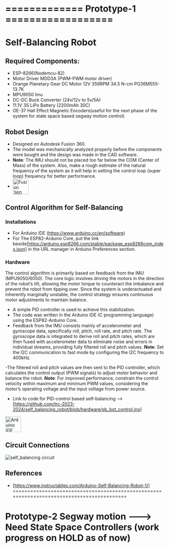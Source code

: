 # ============= Prototype-1 ================== 
# Self-Balancing Robot 
## Required Components:
- ESP-8266(Nodemcu-82)
- Motor Driver MDD3A (PWM-PWM motor driver)
- Orange Planetary Gear DC Motor 12V 359RPM 34.5 N-cm PG36M555-13.7K
- MPU9050 Imu
- DC-DC Buck Converter (24v/12v to 5v/5A)
- 11.1V 3S LiPo Battery (2200mAh 30C)
- OE-37 Hall Effect Magnetic Encoders(useful for the next phase of the system for state space based segway motion control)

## Robot Design
- Designed on Autodesk Fusion 360.
- The model was mechanically analyzed properly before the components were bought and the design was made in the CAD software.
- **Note**: The IMU should not be placed too far below the COM (Center of Mass) of the system. Also, make a rough estimate of the natural frequency of the system as it will help in setting the control loop (super loop) frequency for better performance.
- <img src="https://fullycrack.org/wp-content/uploads/2023/03/unnamed.png" alt="Fusion 360 Icon" width="50" height="50" style="vertical-align:middle;"> 

## Control Algorithm for Self-Balancing
### Installations
- For Arduino IDE (https://www.arduino.cc/en/software)
- For The ESP82-Arduino Core, put the link beside[https://arduino.esp8266.com/stable/package_esp8266com_index.json] in the URL manager in Arduino Preferences section.
### Hardware
The control algorithm is primarily based on feedback from the IMU (MPU9050/6050). The core logic involves driving the motors in the direction of the robot’s tilt, allowing the motor torque to counteract the imbalance and prevent the robot from tipping over. Since the system is underactuated and inherently marginally unstable, the control strategy ensures continuous motor adjustments to maintain balance.

- A simple PID controller is used to achieve this stabilization.
- The code was written in the Arduino IDE (C programming language) using the ESP82-Arduino Core.
- Feedback from the IMU consists mainly of accelerometer and gyroscope data, specifically roll, pitch, roll rate, and pitch rate. The gyroscope data is integrated to derive roll and pitch rates, which are then fused with accelerometer data to eliminate noise and errors in individual streams, providing fully filtered roll and pitch values.
**Note**: Set the I2C communication to fast mode by configuring the I2C frequency to 400kHz.

-The filtered roll and pitch values are then sent to the PID controller, which calculates the control output (PWM signals) to adjust motor behavior and balance the robot.
**Note**: For improved performance, constrain the control velocity within maximum and minimum PWM values, considering the motor’s operating voltage and the input voltage from power source.

- Link to code for PID-control based self-balancing --> [https://github.com/trc-2023-2024/self_balancing_robot/blob/hardware/sb_bot_control.ino]
<img src="https://static-00.iconduck.com/assets.00/arduino-ide-icon-2048x2025-x4ims8sb.png" alt="Arduino IDE Icon" width="50" height="50" style="vertical-align:middle;">

## Circuit Connections
![self_balancing circuit](https://github.com/trc-2023-2024/self_balancing_robot/assets/97225407/47423409-0cb3-4e24-9442-a9674bf0c0a8)


## References
- [https://www.instructables.com/Arduino-Self-Balancing-Robot-1/]
 ==========================================================================================
# Prototype-2 Segway motion ---> Need State Space Controllers (work progress on HOLD as of now)
